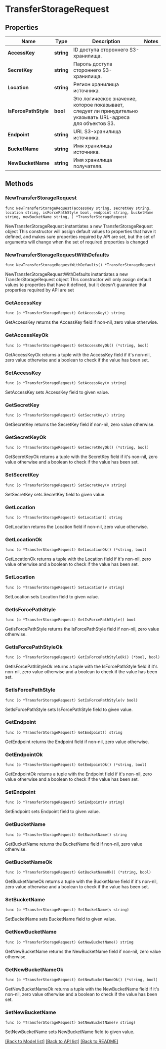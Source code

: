 # TransferStorageRequest

## Properties

Name | Type | Description | Notes
------------ | ------------- | ------------- | -------------
**AccessKey** | **string** | ID доступа стороннего S3-хранилища. | 
**SecretKey** | **string** | Пароль доступа стороннего S3-хранилища. | 
**Location** | **string** | Регион хранилища источника. | 
**IsForcePathStyle** | **bool** | Это логическое значение, которое показывает, следует ли принудительно указывать URL-адреса для объектов S3. | 
**Endpoint** | **string** | URL S3-хранилища источника. | 
**BucketName** | **string** | Имя хранилища источника. | 
**NewBucketName** | **string** | Имя хранилища получателя. | 

## Methods

### NewTransferStorageRequest

`func NewTransferStorageRequest(accessKey string, secretKey string, location string, isForcePathStyle bool, endpoint string, bucketName string, newBucketName string, ) *TransferStorageRequest`

NewTransferStorageRequest instantiates a new TransferStorageRequest object
This constructor will assign default values to properties that have it defined,
and makes sure properties required by API are set, but the set of arguments
will change when the set of required properties is changed

### NewTransferStorageRequestWithDefaults

`func NewTransferStorageRequestWithDefaults() *TransferStorageRequest`

NewTransferStorageRequestWithDefaults instantiates a new TransferStorageRequest object
This constructor will only assign default values to properties that have it defined,
but it doesn't guarantee that properties required by API are set

### GetAccessKey

`func (o *TransferStorageRequest) GetAccessKey() string`

GetAccessKey returns the AccessKey field if non-nil, zero value otherwise.

### GetAccessKeyOk

`func (o *TransferStorageRequest) GetAccessKeyOk() (*string, bool)`

GetAccessKeyOk returns a tuple with the AccessKey field if it's non-nil, zero value otherwise
and a boolean to check if the value has been set.

### SetAccessKey

`func (o *TransferStorageRequest) SetAccessKey(v string)`

SetAccessKey sets AccessKey field to given value.


### GetSecretKey

`func (o *TransferStorageRequest) GetSecretKey() string`

GetSecretKey returns the SecretKey field if non-nil, zero value otherwise.

### GetSecretKeyOk

`func (o *TransferStorageRequest) GetSecretKeyOk() (*string, bool)`

GetSecretKeyOk returns a tuple with the SecretKey field if it's non-nil, zero value otherwise
and a boolean to check if the value has been set.

### SetSecretKey

`func (o *TransferStorageRequest) SetSecretKey(v string)`

SetSecretKey sets SecretKey field to given value.


### GetLocation

`func (o *TransferStorageRequest) GetLocation() string`

GetLocation returns the Location field if non-nil, zero value otherwise.

### GetLocationOk

`func (o *TransferStorageRequest) GetLocationOk() (*string, bool)`

GetLocationOk returns a tuple with the Location field if it's non-nil, zero value otherwise
and a boolean to check if the value has been set.

### SetLocation

`func (o *TransferStorageRequest) SetLocation(v string)`

SetLocation sets Location field to given value.


### GetIsForcePathStyle

`func (o *TransferStorageRequest) GetIsForcePathStyle() bool`

GetIsForcePathStyle returns the IsForcePathStyle field if non-nil, zero value otherwise.

### GetIsForcePathStyleOk

`func (o *TransferStorageRequest) GetIsForcePathStyleOk() (*bool, bool)`

GetIsForcePathStyleOk returns a tuple with the IsForcePathStyle field if it's non-nil, zero value otherwise
and a boolean to check if the value has been set.

### SetIsForcePathStyle

`func (o *TransferStorageRequest) SetIsForcePathStyle(v bool)`

SetIsForcePathStyle sets IsForcePathStyle field to given value.


### GetEndpoint

`func (o *TransferStorageRequest) GetEndpoint() string`

GetEndpoint returns the Endpoint field if non-nil, zero value otherwise.

### GetEndpointOk

`func (o *TransferStorageRequest) GetEndpointOk() (*string, bool)`

GetEndpointOk returns a tuple with the Endpoint field if it's non-nil, zero value otherwise
and a boolean to check if the value has been set.

### SetEndpoint

`func (o *TransferStorageRequest) SetEndpoint(v string)`

SetEndpoint sets Endpoint field to given value.


### GetBucketName

`func (o *TransferStorageRequest) GetBucketName() string`

GetBucketName returns the BucketName field if non-nil, zero value otherwise.

### GetBucketNameOk

`func (o *TransferStorageRequest) GetBucketNameOk() (*string, bool)`

GetBucketNameOk returns a tuple with the BucketName field if it's non-nil, zero value otherwise
and a boolean to check if the value has been set.

### SetBucketName

`func (o *TransferStorageRequest) SetBucketName(v string)`

SetBucketName sets BucketName field to given value.


### GetNewBucketName

`func (o *TransferStorageRequest) GetNewBucketName() string`

GetNewBucketName returns the NewBucketName field if non-nil, zero value otherwise.

### GetNewBucketNameOk

`func (o *TransferStorageRequest) GetNewBucketNameOk() (*string, bool)`

GetNewBucketNameOk returns a tuple with the NewBucketName field if it's non-nil, zero value otherwise
and a boolean to check if the value has been set.

### SetNewBucketName

`func (o *TransferStorageRequest) SetNewBucketName(v string)`

SetNewBucketName sets NewBucketName field to given value.



[[Back to Model list]](../README.md#documentation-for-models) [[Back to API list]](../README.md#documentation-for-api-endpoints) [[Back to README]](../README.md)


